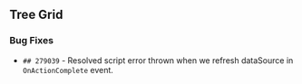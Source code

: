 ##  Tree Grid

###    Bug Fixes

- `## 279039` - Resolved script error thrown when we refresh dataSource in `OnActionComplete` event.
